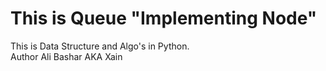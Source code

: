 # This is Queue "Implementing Node"

This is Data Structure and Algo's in Python.
<br>
Author Ali Bashar AKA Xain